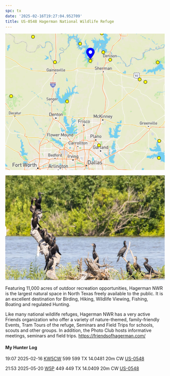 ```yaml
---
spc: tx
date: '2025-02-16T19:27:04.952709'
title: US-0548 Hagerman National Wildlife Refuge
---
```


![pasted_image.png](/static/pasted_image_0147.png)

![pasted_image001.png](/static/pasted_image001_0125.png)

Featuring 11,000 acres of outdoor recreation opportunities, Hagerman NWR is the largest natural space in North Texas freely available to the public. It is an excellent destination for Birding, Hiking,  Wildlife Viewing, Fishing, Boating and regulated Hunting.

Like many national wildlife refuges, Hagerman NWR has a very active Friends organization who offer a variety of nature-themed, family-friendly Events, Tram Tours of the refuge, Seminars and Field Trips for schools, scouts and other groups. In addition, the Photo Club hosts informative meetings, seminars and field trips.
https://friendsofhagerman.com/


#### My Hunter Log
19:07    2025-02-16    [KW5CW](https://qrz.com/db/KW5CW)    599    599    TX    14.0481    20m    CW    [US-0548](https://pota.app/#/park/US-0548)

21:53    2025-05-20    [W5P](https://qrz.com/db/W5P)    449    449    TX    14.0409    20m    CW    [US-0548](https://pota.app/#/park/US-0548)
